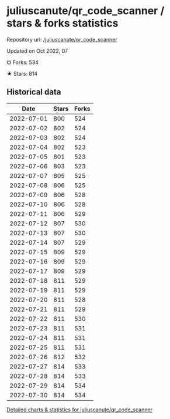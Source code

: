 # juliuscanute/qr_code_scanner / stars & forks statistics

Repository url: [/juliuscanute/qr_code_scanner](https://github.com/juliuscanute/qr_code_scanner)

Updated on Oct 2022, 07

☋ Forks: 534

★ Stars: 814

## Historical data
| Date | Stars | Forks |
|------|-------|-------|
| 2022-07-01 | 800 | 524 | 
| 2022-07-02 | 802 | 524 | 
| 2022-07-03 | 802 | 524 | 
| 2022-07-04 | 802 | 523 | 
| 2022-07-05 | 801 | 523 | 
| 2022-07-06 | 803 | 523 | 
| 2022-07-07 | 805 | 525 | 
| 2022-07-08 | 806 | 525 | 
| 2022-07-09 | 806 | 528 | 
| 2022-07-10 | 806 | 528 | 
| 2022-07-11 | 806 | 529 | 
| 2022-07-12 | 807 | 530 | 
| 2022-07-13 | 807 | 530 | 
| 2022-07-14 | 807 | 529 | 
| 2022-07-15 | 809 | 529 | 
| 2022-07-16 | 809 | 529 | 
| 2022-07-17 | 809 | 529 | 
| 2022-07-18 | 811 | 529 | 
| 2022-07-19 | 811 | 529 | 
| 2022-07-20 | 811 | 528 | 
| 2022-07-21 | 811 | 529 | 
| 2022-07-22 | 811 | 530 | 
| 2022-07-23 | 811 | 531 | 
| 2022-07-24 | 811 | 531 | 
| 2022-07-25 | 811 | 531 | 
| 2022-07-26 | 812 | 532 | 
| 2022-07-27 | 814 | 533 | 
| 2022-07-28 | 814 | 533 | 
| 2022-07-29 | 814 | 534 | 
| 2022-07-30 | 814 | 534 | 


[Detailed charts & statistics for juliuscanute/qr_code_scanner](https://reviewgithub.com/rep/juliuscanute/qr_code_scanner)
